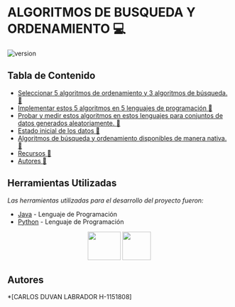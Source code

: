 # ALGORITMOS DE BUSQUEDA Y ORDENAMIENTO :computer:

![version](https://pandorafms.com/blog/wp-content/uploads/2018/05/que-es-un-algoritmo-featured.png) 

## Tabla de Contenido

* [Seleccionar 5 algoritmos de ordenamiento y 3 algoritmos de búsqueda. :memo:](#requerimientos)
* [Implementar estos 5 algoritmos en 5 lenguajes de programación :memo:](#objetivos)
* [Probar y medir estos algoritmos en estos lenguajes para conjuntos de datos generados aleatoriamente. :memo:](#diagrama-de-clases)
* [Estado inicial de los datos :memo:](#arquitectura)
* [Algoritmos de búsqueda y ordenamiento disponibles de manera nativa.  :memo:](#herramientas-utilizadas)
* [Recursos :memo:](#recursos)
* [Autores :memo:](#autores)






## Herramientas Utilizadas 

_Las herramientas utilizadas para el desarrollo del proyecto fueron:_

* [Java](https://www.java.com/es/) - Lenguaje de Programación
* [Python](https://www.python.org) - Lenguaje de Programación


<p
   align="center"><img src="https://cdn-icons-png.flaticon.com/512/226/226777.png" width="74" height="64" > <img src="https://upload.wikimedia.org/wikipedia/commons/thumb/c/c3/Python-logo-notext.svg/768px-Python-logo-notext.svg.png" width="64" height="64" margin-right: 20px>
 
</p>



 ## Autores 
*[CARLOS DUVAN LABRADOR H-1151808]
 

